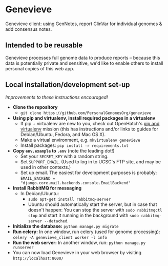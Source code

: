 # Genevieve

Genevieve client: using GenNotes, report ClinVar for individual genomes &amp;
add consensus notes.

## Intended to be reusable

Genevieve processes full genome data to produce reports &ndash; because this
data is potentially private and sensitive, we'd like to enable others to
install personal copies of this web app.

## Local installation/development set-up

*Improvements to these instructions encouraged!*

* **Clone the repository**
  * `git clone https://github.com/PersonalGenomesOrg/genevieve`
* **Using pip and virtualenv, install required packages in a virtualenv**
  * If pip + virtualenv are new to you, check out OpenHatch's [pip and virtualenv](https://openhatch.org/missions/pipvirtualenv) mission (this has instructions and/or links to guides for Debian/Ubuntu, Fedora, and Mac OS X).
  * Make a virtual environment, e.g. `mkvirtualenv genevieve`
  * Install packages: `pip install -r requirements.txt`
* **Copy `env.example` to `.env`** (note the leading dot!)
  * Set your `SECRET_KEY` with a random string.
  * Set `SUPPORT_EMAIL`. (Used to log in to UCSC's FTP site, and may be used in other contexts.)
  * Set up email. The easiest for development purposes is probably: `EMAIL_BACKEND = "django.core.mail.backends.console.EmailBackend"`
* **Install RabbitMQ for messaging**
  * In Debian/Ubuntu:
    * `sudo apt-get install rabbitmq-server`
    * Ubuntu should automatically start the server, but in case that doesn't happen: You can stop the server with `sudo rabbitmqctl stop` and start it running in the background with `sudo rabbitmq-server --detached`.
* **Initialize the database:** `python manage.py migrate`
* **Run celery:** In one window, run celery (used for genome processing): `celery -A genevieve_client worker -l info`
* **Run the web server:** In another window, run: `python manage.py runserver`
* You can now load Genevieve in your web browser by visiting `http://localhost:8000/`
